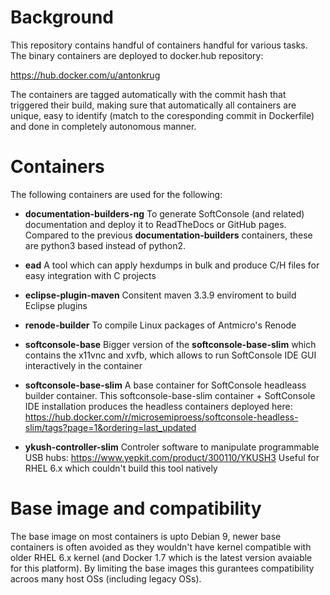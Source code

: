 # Background

This repository contains handful of containers handful for various tasks. The binary containers are deployed to docker.hub repository: 

https://hub.docker.com/u/antonkrug

The containers are tagged automatically with the commit hash that triggered their build, making sure that automatically all containers are unique, easy to identify (match to the coresponding commit in Dockerfile) and done in completely autonomous manner.

# Containers

The following containers are used for the following:
 
 - **documentation-builders-ng** To generate SoftConsole (and related) documentation and deploy it to ReadTheDocs or GitHub pages. Compared to the previous **documentation-builders** containers, these are python3 based instead of python2.

 - **ead** A tool which can apply hexdumps in bulk and produce C/H files for easy integration with C projects

 - **eclipse-plugin-maven** Consitent maven 3.3.9 enviroment to build Eclipse plugins

 - **renode-builder** To compile Linux packages of Antmicro's Renode

- **softconsole-base** Bigger version of the **softconsole-base-slim** which contains the x11vnc and xvfb, which allows to run SoftConsole IDE GUI interactively in the container

 - **softconsole-base-slim** A base container for SoftConsole headleass builder container. This softconsole-base-slim container + SoftConsole IDE installation produces the headless containers deployed here:
  https://hub.docker.com/r/microsemiproess/softconsole-headless-slim/tags?page=1&ordering=last_updated


 - **ykush-controller-slim** Controler software to manipulate programmable USB hubs: https://www.yepkit.com/product/300110/YKUSH3
  Useful for RHEL 6.x which couldn't build this tool natively

# Base image and compatibility

The base image on most containers is upto Debian 9, newer base containers is often avoided as they wouldn't have kernel compatible with older RHEL 6.x kernel (and Docker 1.7 which is the latest version avaiable for this platform). By limiting the base images this gurantees compatibility acroos many host OSs (including legacy OSs).